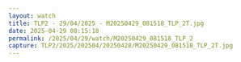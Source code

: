 ```yaml
---
layout: watch
title: TLP2 - 29/04/2025 - M20250429_081518_TLP_2T.jpg
date: 2025-04-29 08:15:18
permalink: /2025/04/29/watch/M20250429_081518_TLP_2
capture: TLP2/2025/202504/20250428/M20250429_081518_TLP_2T.jpg
---
```

